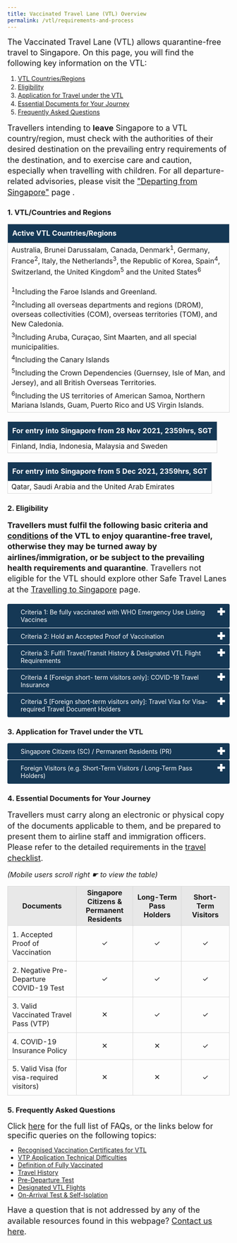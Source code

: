 ```yaml
---
title: Vaccinated Travel Lane (VTL) Overview
permalink: /vtl/requirements-and-process
---
```


<p style="font-size:18px; margin-top:0px; margin-bottom:0px; line-height:1.35;">The Vaccinated Travel Lane (VTL) allows quarantine-free travel to Singapore. On this page, you will find the following key information on the VTL:</p>
<ol>
	<li style="line-height:1.35;"><a href="#countries">VTL Countries/Regions</a></li>
	<li style="line-height:1.35;"><a href="#Eligibility">Eligibility</a></li>
	<li style="line-height:1.35;"><a href="#Application">Application for Travel under the VTL</a></li>
	<li style="line-height:1.35;"><a href="#Documents">Essential Documents for Your Journey</a></li>
	<li style="line-height:1.35;"><a href="#FAQ">Frequently Asked Questions</a></li>
</ol>

<p style="font-size:18px; margin-top:0px; margin-bottom:0px; line-height:1.35;">Travellers intending to <b>leave</b> Singapore to a VTL country/region, must check with the authorities of their desired destination on the prevailing entry requirements of the destination, and to exercise care and caution, especially when travelling with children. For all departure-related advisories, please visit the <a href="/departing/overview" target="_blank">"Departing from Singapore"</a> page .</p>

<div id="countries"></div>

### 1. VTL/Countries and Regions

<table>
<tbody>
	<tr>
<td style="font-size: 16px; border-left:1px solid #D8D8D8; border-right:1px solid #D8D8D8;border-top:1px solid #D8D8D8; border-bottom:1px solid #D8D8D8; text-align:left;vertical-align:middle;padding:10px; background-color:#153855;color:white; line-height:1.35;"><b>Active VTL Countries/Regions</b></td>
		</tr>
	<tr>
	<td style="font-size: 16px; border-left:1px solid #D8D8D8; border-right:1px solid #D8D8D8;border-top:1px solid #D8D8D8; border-bottom:1px solid #D8D8D8; text-align: left; vertical-align:middle; line-height:1.35;"> Australia, Brunei Darussalam, Canada, Denmark<sup>1</sup>, Germany, France<sup>2</sup>, Italy, the Netherlands<sup>3</sup>, the Republic of Korea, Spain<sup>4</sup>, Switzerland, the United Kingdom<sup>5</sup> and the United States<sup>6</sup>
		<p style="margin-top:20px; margin-bottom:0px; font-size:16px; line-height:1.35;"><sup>1</sup>Including the Faroe Islands and Greenland.</p>
<p style="margin-top:5px; margin-bottom:0px; font-size:16px; line-height:1.35;"><sup>2</sup>Including all overseas departments and regions (DROM), overseas collectivities (COM), overseas territories (TOM), and New Caledonia.</p>
<p style="margin-top:5px; margin-bottom:0px; font-size:16px; line-height:1.35;"><sup>3</sup>Including Aruba, Curaçao, Sint Maarten, and all special municipalities.</p>
<p style="margin-top:5px; margin-bottom:0px; font-size:16px; line-height:1.35;"><sup>4</sup>Including the Canary Islands</p>
<p style="margin-top:5px; margin-bottom:0px; font-size:16px; line-height:1.35;"><sup>5</sup>Including the Crown Dependencies (Guernsey, Isle of Man, and Jersey), and all British Overseas Territories.</p>
<p style="margin-top:5px; margin-bottom:0px; font-size:16px; line-height:1.35;"><sup>6</sup>Including the US territories of American Samoa, Northern Mariana Islands, Guam, Puerto Rico and US Virgin Islands.</p>
</td>
	</tr>
	</tbody>
	</table>
<p style="margin-top:20px;"></p>
<table>
<tbody>
	<tr>
<td style="font-size: 16px; line-height:1.35;border-left:1px solid #D8D8D8; border-right:1px solid #D8D8D8;border-top:1px solid #D8D8D8; border-bottom:1px solid #D8D8D8; text-align:left;vertical-align:middle;padding:10px; background-color:#153855; color:white;"><b>For entry into Singapore from 28 Nov 2021, 2359hrs, SGT</b></td>
		</tr>
	<tr>
	<td style="font-size: 16px; line-height:1.35; border-left:1px solid #D8D8D8; border-right:1px solid #D8D8D8;border-top:1px solid #D8D8D8; border-bottom:1px solid #D8D8D8; text-align: left; vertical-align:middle;"> Finland, India, Indonesia, Malaysia and Sweden</td>
	</tr>
	</tbody>
	</table>
<p style="margin-top:20px;"></p>
<table>
<tbody>
	<tr>
<td style="font-size: 16px; line-height:1.35;border-left:1px solid #D8D8D8; border-right:1px solid #D8D8D8;border-top:1px solid #D8D8D8; border-bottom:1px solid #D8D8D8; text-align:left;vertical-align:middle;padding:10px; background-color:#153855; color:white;"><b>For entry into Singapore from 5 Dec 2021, 2359hrs, SGT</b></td>
		</tr>
	<tr>
	<td style="font-size: 16px; line-height:1.35; border-left:1px solid #D8D8D8; border-right:1px solid #D8D8D8;border-top:1px solid #D8D8D8; border-bottom:1px solid #D8D8D8; text-align: left; vertical-align:middle;">Qatar, Saudi Arabia and the United Arab Emirates</td>
	</tr>
	</tbody>
	</table>
	
<p style="margin-top:20px;"></p>
<!--<table>
<tbody>
	<tr>
<td style="font-size: 16px; line-height:1.35; border-left:1px solid #D8D8D8; border-right:1px solid #D8D8D8;border-top:1px solid #D8D8D8; border-bottom:1px solid #D8D8D8; text-align:left;vertical-align:middle;padding:10px;"><b>[Active VTL Countries/Regions]</b></td>
		<td style="font-size: 16px; line-height:1.35; border-left:1px solid #D8D8D8; border-right:1px solid #D8D8D8;border-top:1px solid #D8D8D8; border-bottom:1px solid #D8D8D8; text-align: left; vertical-align:middle;"> Australia, Brunei Darussalam, Canada, Denmark<sup>1</sup>, Germany, France<sup>2</sup>, Italy, the Netherlands<sup>3</sup>, the Republic of Korea, Spain<sup>4</sup>, Switzerland, the United Kingdom<sup>5</sup> and the United States<sup>6</sup></td>
</tr>
		<tr>
<td style="font-size: 16px; line-height:1.35; border-left:1px solid #D8D8D8; border-right:1px solid #D8D8D8;border-top:1px solid #D8D8D8; border-bottom:1px solid #D8D8D8; text-align:left;vertical-align:middle;padding:10px;"><b>[For entry into Singapore from 28 Nov 2021, 2359hrs, SGT]</b></td>
		<td style="font-size: 16px; line-height:1.35; border-left:1px solid #D8D8D8; border-right:1px solid #D8D8D8;border-top:1px solid #D8D8D8; border-bottom:1px solid #D8D8D8; text-align: left; vertical-align:middle;">Finland, India, Indonesia, Malaysia and Sweden</td>
</tr>
			<tr>
<td style="font-size: 16px; line-height:1.35; border-left:1px solid #D8D8D8; border-right:1px solid #D8D8D8;border-top:1px solid #D8D8D8; border-bottom:1px solid #D8D8D8; text-align:left;vertical-align:middle;padding:10px;"><b>[For entry into Singapore from 5 Dec 2021, 2359hrs, SGT]</b></td>
		<td style="font-size: 16px; line-height:1.35; border-left:1px solid #D8D8D8; border-right:1px solid #D8D8D8;border-top:1px solid #D8D8D8; border-bottom:1px solid #D8D8D8; text-align: left; vertical-align:middle;">Qatar, Saudi Arabia and the United Arab Emirates</td>
</tr>
	</tbody>
	</table>

<p style="margin-top:20px; margin-bottom:0px; font-size:16px; line-height:1.35;"><sup>1</sup>Including the Faroe Islands and Greenland.</p>
<p style="margin-top:5px; margin-bottom:0px; font-size:16px; line-height:1.35;"><sup>2</sup>Including all overseas departments and regions (DROM), overseas collectivities (COM), overseas territories (TOM), and New Caledonia.</p>
<p style="margin-top:5px; margin-bottom:0px; font-size:16px; line-height:1.35;"><sup>3</sup>Including Aruba, Curaçao, Sint Maarten, and all special municipalities.</p>
<p style="margin-top:5px; margin-bottom:0px; font-size:16px; line-height:1.35;"><sup>4</sup>Including the Canary Islands</p>
<p style="margin-top:5px; margin-bottom:0px; font-size:16px; line-height:1.35;"><sup>5</sup>Including the Crown Dependencies (Guernsey, Isle of Man, and Jersey), and all British Overseas Territories.</p>
<p style="margin-top:5px; margin-bottom:0px; font-size:16px; line-height:1.35;"><sup>6</sup>Including the US territories of American Samoa, Northern Mariana Islands, Guam, Puerto Rico and US Virgin Islands.</p>
-->

<!--<p style="font-size:18px; margin-top:0px; margin-bottom:15px; line-height:1.35;"><b>[Active VTL Countries/Regions]</b> Australia, Brunei Darussalam, Canada, Denmark<sup>1</sup>, France<sup>2</sup>, Germany, Italy, the Netherlands<sup>3</sup>, the Republic of Korea, Spain<sup>4</sup>, Switzerland, the United Kingdom<sup>5</sup> and the United States<sup>6</sup></p>

<p style="font-size:18px; margin-top:0px; margin-bottom:15px; line-height:1.35;"><b>[For entry into Singapore from 28 Nov 2021, 2359hrs, SGT]</b> Finland, India, Indonesia, Malaysia and Sweden</p>

<p style="font-size:18px; margin-top:0px; margin-bottom:15px; line-height:1.35;"><b>[For entry into Singapore from 5 Dec 2021, 2359hrs, SGT]</b> Qatar, Saudi Arabia, the United Arab Emirates</p>-->



<div id="Eligibility"></div>

### 2. Eligibility

<p style="font-size:18px; margin-top:0px; margin-bottom:20px; line-height:1.35;"><b>Travellers must fulfil the following basic criteria and <a href="/vtl/conditions" target="_blank">conditions</a> of the VTL to enjoy quarantine-free travel, otherwise they may be turned away by airlines/immigration, or be subject to the prevailing health requirements and quarantine</b>. Travellers not eligible for the VTL should explore other Safe Travel Lanes at the <a href="/arriving/overview" target="_blank">Travelling to Singapore</a> page.</p>

<html>

<head>
<meta charset="utf-8">
<title>Test Accordion</title>

<style>

input {
    display: none;
}

label {
    display: block;    
    padding: 10px 30px;
    margin: 0 0 1px 0;
    cursor: pointer;
    background: #153855;
    border-radius: 3px;
    color: #FFF;
    transition: ease .5s;
	position: relative;
}

label:hover {
    background: #346f9e;
}

label::after {
	font-family: "Font Awesome 5 Free";
	content: '\271A';
	font-weight: bold;
	font-size: 22px;
	position: absolute;
	right: 10px;
	top: 6px;
}

input:checked + label::after {
	content: '\2716';
}

.content {
    background: #FFFFFF;
    padding: 10px 25px;
    margin: 0 0 1px 0;
    border-radius: 3px;
}

input + label + .content {
    display: none;
}

input:checked + label + .content {
    display: block;
}
	
</style>
</head>
<body>

<input type="checkbox" id="title1" />
<label for="title1">Criteria 1: Be fully vaccinated with WHO Emergency Use Listing Vaccines</label>

<div class="content" style="background-color:#edf4fa;">
<p style="line-height:1.3; font-size:18px; ">Travellers must be fully vaccinated with WHO EUL vaccines (<a href="/health/vtsg" target="_blank">click here for definition</a> of fully vaccinated) at least two weeks before arrival in Singapore. </p>
<p style="line-height:1.3; font-size:18px; ">Unvaccinated travellers who are 12 and below in this calendar year can travel to Singapore via the VTL if accompanied by a fully vaccinated VTL traveller.</p>
</div>

<input type="checkbox" id="title2" />
<label for="title2">Criteria 2: Hold an Accepted Proof of Vaccination</label>

<div id="criteria" class="content" style="background-color:#edf4fa;">
<p style="line-height:1.3; font-size:18px;">Travellers must obtain vaccination certificates in any of the following formats, depending on what is available in the traveller’s locality.</p>
	<p style="line-height:1.3; font-size:18px;">
	<ol style="margin-top:0px; list-style-type: disc;">
		<li style="font-size:18px; margin-top:10px; margin-bottom:0px; line-height:1.3;"><b>Singapore:</b> Singapore Vaccination HealthCerts issued via the <a href="https://www.notarise.gov.sg/" target="_blank">Notarise portal</a> with a QR code, or Proof of vaccination on the <a href="https://www.tracetogether.gov.sg/" target="_blank">Tracetogether</a> or <a href="https://www.healthhub.sg/" target="_blank">HealthHub app</a></li>
		<li style="font-size:18px; margin-top:10px; margin-bottom:0px; line-height:1.3;"><b>Australia:</b> <a href="https://www.servicesaustralia.gov.au/individuals/subjects/getting-help-during-coronavirus-covid-19/covid-19-vaccinations/what-types-proof-there-are/international-covid-19-vaccination-certificate-proof" target="_blank">International COVID-19 Vaccination Certificate</a> (QR code in <a href="https://www.icao.int/Newsroom/Pages/New-ICAO-VDS-delivers-important-benefits-for-secure-and-efficient-COVID19-testing-and-vaccination-validation.aspx" target="_blank">ICAO Visible Digital Seal for Non-Constrained Environments</a> (VDS-NC) format) issued by any <a href="/vtl/requirements-and-process#countries" target="_blank">VTL country/region</a></li>
		<li style="font-size:18px; margin-top:10px; margin-bottom:0px; line-height:1.3;"><b>Brunei:</b> Proof of vaccination on the <a href="http://www.moh.gov.bn/SitePages/bruhealth.aspx" target="_blank">BruHealth app</a></li>
		<li style="font-size:18px; margin-top:10px; margin-bottom:0px; line-height:1.3;"><b>Canada:</b> <a href="https://smarthealth.cards/faq.html" target="_blank">SMART Health Cards (SHC)</a> issued by any Canadian province</li>
		<li style="font-size:18px; margin-top:10px; margin-bottom:0px; line-height:1.3;"><b>Denmark, France, Germany, Italy, Netherlands, Spain, Switzerland, Finland, Sweden:</b> <a href="https://ec.europa.eu/info/live-work-travel-eu/coronavirus-response/safe-covid-19-vaccines-europeans/eu-digital-covid-certificate_en" target="_blank">EU Digital COVID Certificate (EU DCC)</a> issued by any <a href="/vtl/requirements-and-process#countries">VTL country/region</a>. One certificate, showing the final dose in the series (i.e. 1/1 or 2/2). </li>
		<li style="font-size:18px; margin-top:10px; margin-bottom:0px; line-height:1.3;"><b>India:</b> International Travel Certificate in the <a href="https://divoc.egov.org.in/" target="_blank">Digital Infrastructure for Vaccination Open Credentialing (DIVOC) standard</a>, available on the <a href="https://www.cowin.gov.in/" target="_blank">Co-WIN</a> platform.</li>
		<li style="font-size:18px; margin-top:10px; margin-bottom:0px; line-height:1.3;"><b>Indonesia:</b> Proof of vaccination on the <a href="https://www.pedulilindungi.id/" target="_blank">PeduliLindungi app</a></li>
		<li style="font-size:18px; margin-top:10px; margin-bottom:0px; line-height:1.3;"><b>Malaysia:</b> Digital Certificate for COVID-19 Vaccination downloaded or shown on the <a href="https://mysejahtera.malaysia.gov.my/intro_en/" target="_blank">MySejahtera app</a></li>
		<li style="font-size:18px; margin-top:10px; margin-bottom:0px; line-height:1.3;"><b>Qatar:</b> COVID-19 Vaccination Certificate downloaded from Qatar Ministry of Public Health’s <a href="https://cert-covid19.moph.gov.qa/Home/Index" target="_blank">website</a></li>
		<li style="font-size:18px; margin-top:10px; margin-bottom:0px; line-height:1.3;"><b>Republic of Korea:</b> Static vaccination certificate QR code on the <a href="https://ncv.kdca.go.kr/coov" target="_blank">COOV app</a> or COVID-19 Vaccination Certificate issued by the Korea Disease Control and Prevention Agency (KDCA) downloaded from the <a href="https://nip.kdca.go.kr/irgd/civil.do?MnLv1=2&MnLv2=3" target="blank">KDCA website</a></li>
		<li style="font-size:18px; margin-top:10px; margin-bottom:0px; line-height:1.3;"><b>Saudi Arabia:</b> Proof of vaccination on the <a href="https://ta.sdaia.gov.sa/en/index" target="_blank">Tawakkalna app</a></li>
		<li style="font-size:18px; margin-top:10px; margin-bottom:0px; line-height:1.3;"><b>United Arab Emirates:</b> Proof of vaccination on the <a href="https://alhosnapp.ae/en/home" target="_blank">AlHosn app</a> </li>
		<li style="font-size:18px; margin-top:10px; margin-bottom:0px; line-height:1.3;"><b>United Kingdom:</b> <a href="https://www.gov.uk/guidance/nhs-covid-pass" target="_blank">National Health Service (“NHS”) COVID Pass</a> of vaccination or Northern Ireland COVID certificate issued by <a href="http://online.hscni.net/" target="_blank">Health and Social Care (HSC)</a> in Northern Ireland (e.g. found on the <a href="https://www.nidirect.gov.uk/services/coronavirus-covid-19-covid-certificate-ni-residents" target="_blank">COVIDCert Northern Ireland (“NI”) app</a>). One QR code per dose.</li>
		<li style="font-size:18px; margin-top:10px; margin-bottom:0px; line-height:1.3;"><b>United States of America (any of the following):</b> 
			<ol style="list-style-type:lower-alpha; ">
			<li style="line-height:1.3; margin-bottom:18px; font-size:18px;"><a href="https://smarthealth.cards/faq.html" target="_blank">SMART Health Cards (SHC)</a> issued by CommonTrust Network issuers (listed <a href="https://www.commontrustnetwork.org/verifier-list" target="_blank">here</a> and <a href="https://www.commonhealth.org/smart-health-cards" target="_blank">here</a>) or <a href="https://vci.org/issuers" target="_blank">Vaccination Credential Initiative issuers</a></li>
		<li style="font-size:18px; margin-top:10px; margin-bottom:0px; line-height:1.3;">Digital vaccination record retrieved from the public health database of the state or the local health authority </li>
		<li style="font-size:18px; margin-top:10px; margin-bottom:0px; line-height:1.3;">Physical vaccination record and a letter signed by the state, local health authority or vaccination provider to attest to passenger’s vaccination status. The attestation letter should contain:
			<ol style="list-style-type:lower-roman;">
				<li style="line-height:1.3; margin-bottom:18px; font-size:18px;">the passenger’s name and at least one other personal identifier such as the date of birth or passport number corresponding exactly with the information in the passenger’s passport used for entry into Singapore; </li>
				<li style="line-height:1.3; margin-bottom:18px; font-size:18px;">the name of the vaccine administered for each dose; and</li>
				<li style="line-height:1.3; margin-bottom:18px; font-size:18px;">the date when each dose was administered.</li>
				</ol>		
			</li>	
			</ol>
		</li>		
	</ol>
	</p>
</div>

<input type="checkbox" id="title3" />
<label for="title3">Criteria 3: Fulfil Travel/Transit History & Designated VTL Flight Requirements</label>

<div class="content" style="background-color:#edf4fa;">
	<p style="line-height:1.3; font-size:18px; " >Travellers must:</p>
	<ol style="margin-top:0px; list-style-type: lower-latin;">
		<li style="font-size:18px; margin-top:10px; margin-bottom:0px; line-height:1.3;">Have only travelled to / transited via any VTL countries/regions below, <a href="/shn-and-swab-summary" target="_blank">Category I countries/regions</a> (Hong Kong, Macao, Mainland China, Taiwan), and/or Singapore, in the last 14 consecutive days before departure for Singapore.
		</li>
		<li style="font-size:18px; margin-top:10px; margin-bottom:0px; line-height:1.3;">Arrive in Singapore on a designated VTL flight (list available in the in the <a href="/vtl/travel-checklist" target="_blank">VTL Traveller’s Checklist</a>)</li>
	</ol>
</div>

<input type="checkbox" id="title4" />
<label for="title4">Criteria 4 [Foreign short- term visitors only]: COVID-19 Travel Insurance</label>

<div class="content" style="background-color:#edf4fa;">
<p style="line-height:1.3; font-size:18px;">All short-term visitors travelling to Singapore under VTL, must purchase a suitable travel insurance with a minimum coverage of S$30,000 against COVID-19 related medical charges. Travellers may be insured with a Singapore or overseas-based insurer. For the list of available travel insurance products offered in Singapore, click <a href="/health/travelinsurance" target="_blank">here</a>.</p>
</div>

<input type="checkbox" id="title5" />
<label for="title5">Criteria 5 [Foreign short-term visitors only]: Travel Visa for Visa-required Travel Document Holders</label>

<div class="content" style="background-color:#edf4fa;">
<p style="line-height:1.3; font-size:18px;">Foreign short term visitors holding travel documents that require a visa to enter Singapore, must apply for a visa. Travellers who are unsure if they require an entry visa or wish to apply for a visa should click <a href="https://www.ica.gov.sg/enter-depart/entry_requirements/visa_requirements" target="_blank">here</a> for more details.</p>
</div>
</body>
</html>

<div id="Application"></div>

### 3. Application for Travel under the VTL

<body>

<input type="checkbox" id="title6" />
<label for="title6">Singapore Citizens (SC) / Permanent Residents (PR)</label>

<div class="content" style="background-color:#edf4fa;">
<p style="line-height:1.3; font-size:18px;">All SC/PRs and unvaccinated children aged 12 and below in the current calendar year <b>do not need to make any applications under the Vaccinated Travel Lane</b>. However, you will need to present an acceptable proof of vaccination for verification at check-in and arrival immigration. You are strongly encouraged to self-verify your vaccination certificate prior to your trip by referring to the guide <a href="/vtl/faq#verify" target="_blank">here</a>.</p>
	
<p style="line-height:1.3; font-size:18px;">SC/PRs who are not vaccinated in Singapore are strongly encouraged to submit their overseas vaccination certificate in their health declaration as part of the <a href="https://eservices.ica.gov.sg/sgarrivalcard/" target="_blank">SG Arrival Card</a> submission. Those who are vaccinated in Singapore are not required to submit their vaccination certificates as their vaccination records are already captured in the Singapore Ministry of Health (MOH) database.</p>
	
<p style="line-height:1.3; font-size:18px;"><b>SC/PRs must comply with all the requirements stated in the <a href="/vtl/travel-checklist" target="_blank"> VTL Traveller’s Checklist</a></b>, failing which, the prevailing health control measures will apply, which may include serving a Stay-Home Notice.</p>
</div>
	
<input type="checkbox" id="title7"/>
<label for="title7">Foreign Visitors (e.g. Short-Term Visitors / Long-Term Pass Holders)</label>

<div class="content" style="background-color:#edf4fa;">
	<p style="line-height:1.3; font-size:18px; "><b><a href="https://go.gov.sg/vtl-portal" target="_blank">CLICK HERE TO APPLY</a> FOR A VACCINATED TRAVEL PASS (VTP)</b></p>
	<p style="line-height:1.3; font-size:18px;">Travellers departing from <b>Indonesia and Malaysia</b> may only submit their applications from <b>22 Nov 2021, 1000hrs SGT</b></p>
		<p style="line-height:1.3; font-size:18px;">Travellers departing from <b>Finland, India and Sweden</b> may only submit their applications from <b>22 Nov 2021, 1800hrs SGT</b></p>
			<p style="line-height:1.3; font-size:18px; ">Travellers departing from <b>Qatar, Saudi Arabia and the United Arab Emirates</b> may only submit their applications from <b>29 Nov 2021, 1000hrs SGT</b></p>
	<p style="line-height:1.3; font-size:18px; ">Please note the following when making the application:</p>
	<ol style="margin-top:0px; list-style-type:disc;">
		<li style="font-size:18px; margin-top:10px; margin-bottom:0px; line-height:1.3;">VTL travellers must also refer to this <a href="/vtl/travel-checklist" target="_blank">travel checklist</a> and the <a href="/vtl/conditions" target="_blank">VTL conditions</a> to ensure they satisfy all VTL requirements, otherwise they may be denied entry to Singapore.</li>
		<li style="font-size:18px; margin-top:10px; margin-bottom:0px; line-height:1.3;">Accompanying children aged 12 and below and are unvaccinated do not need to apply. </li>
		<li style="font-size:18px; margin-top:10px; margin-bottom:0px; line-height:1.3;">Applications must be submitted between 7 and 60 days before the intended date of entry into Singapore. </li>
		<li style="font-size:18px; margin-top:10px; margin-bottom:0px; line-height:1.3;">Applications must be supported with digitally verifiable vaccination certificate QR code(s).</li>
		<li style="font-size:18px; margin-top:10px; margin-bottom:0px; line-height:1.3;">A VTP is valid for 6 calendar days from the traveller’s chosen date of entry.</li>
		<li style="font-size:18px; margin-top:10px; margin-bottom:0px; line-height:1.3;">If you encounter an error upon uploading the QR code on your vaccination certificate onto the VTP application portal, despite meeting the requirements (<b>See Criteria 2 above</b>), please write to the Safe Travel Office using the <a href="https://go.gov.sg/sto-enquiry" target="_blank">enquiry form here</a> and provide your vaccination certificate.</li>	
	</ol>
	</div>
</body>


<div id="Documents"></div>

### 4. Essential Documents for Your Journey

<p style="font-size:18px; margin-top:10px; margin-bottom:15px; line-height:1.35;">Travellers must carry along an electronic or physical copy of the documents applicable to them, and be prepared to present them to airline staff and immigration officers. Please refer to the detailed requirements in the <a href="/vtl/travel-checklist" target="_blank">travel checklist</a>.</p>

<i style="font-size:16px;">(Mobile users scroll right ☛ to view the table)</i>

<table>
<thead>
<tr>
<th style="font-size: 16px; border-left:1px solid #D8D8D8; border-right:1px solid #D8D8D8;border-top:1px solid #D8D8D8; border-bottom:1px solid #D8D8D8; background-color:#E8E8E8; text-align:center; width: 300px;vertical-align:middle;"><b>Documents</b></th>
	<th style="font-size: 16px; border-left:1px solid #D8D8D8; border-right:1px solid #D8D8D8;border-top:1px solid #D8D8D8; border-bottom:1px solid #D8D8D8; background-color:#E8E8E8; text-align:center; vertical-align:middle;width:200px;"><b>Singapore Citizens & Permanent Residents</b></th>
		<th style="font-size: 16px; border-left:1px solid #D8D8D8; border-right:1px solid #D8D8D8;border-top:1px solid #D8D8D8; border-bottom:1px solid #D8D8D8; background-color:#E8E8E8; text-align:center; vertical-align:middle;width:200px;"><b>Long-Term Pass Holders</b></th>
		<th style="font-size: 16px; border-left:1px solid #D8D8D8; border-right:1px solid #D8D8D8;border-top:1px solid #D8D8D8; border-bottom:1px solid #D8D8D8; background-color:#E8E8E8; text-align:center; vertical-align:middle;width:200px;"><b>Short-Term Visitors</b></th>
</tr>
</thead>
<tbody>
	<tr>
<td style="font-size: 16px; border-left:1px solid #D8D8D8; border-right:1px solid #D8D8D8;border-top:1px solid #D8D8D8; border-bottom:1px solid #D8D8D8; text-align:left;vertical-align:middle;padding:10px;">1. Accepted Proof of Vaccination</td>
		<td style="font-size: 16px; border-left:1px solid #D8D8D8; border-right:1px solid #D8D8D8;border-top:1px solid #D8D8D8; border-bottom:1px solid #D8D8D8; text-align: center;">✓</td>
				<td style="font-size: 16px; border-left:1px solid #D8D8D8; border-right:1px solid #D8D8D8;border-top:1px solid #D8D8D8; border-bottom:1px solid #D8D8D8; text-align: center;">✓</td>
				<td style="font-size: 16px; border-left:1px solid #D8D8D8; border-right:1px solid #D8D8D8;border-top:1px solid #D8D8D8; border-bottom:1px solid #D8D8D8; text-align: center;">✓</td>
</tr>
		<tr>
<td style="font-size: 16px; border-left:1px solid #D8D8D8; border-right:1px solid #D8D8D8;border-top:1px solid #D8D8D8; border-bottom:1px solid #D8D8D8; text-align: left; padding:10px; vertical-align:middle;">2. Negative Pre-Departure COVID-19 Test</td>
		<td style="font-size: 16px; border-left:1px solid #D8D8D8; border-right:1px solid #D8D8D8;border-top:1px solid #D8D8D8; border-bottom:1px solid #D8D8D8; text-align: center;">✓</td>
					<td style="font-size: 16px; border-left:1px solid #D8D8D8; border-right:1px solid #D8D8D8;border-top:1px solid #D8D8D8; border-bottom:1px solid #D8D8D8; text-align: center;">✓</td>
					<td style="font-size: 16px; border-left:1px solid #D8D8D8; border-right:1px solid #D8D8D8;border-top:1px solid #D8D8D8; border-bottom:1px solid #D8D8D8; text-align: center;">✓</td>
</tr>
		<tr>
<td style="font-size: 16px; border-left:1px solid #D8D8D8; border-right:1px solid #D8D8D8;border-top:1px solid #D8D8D8; border-bottom:1px solid #D8D8D8; text-align: left;vertical-align:middle; padding:10px;">3. Valid Vaccinated Travel Pass (VTP)</td>
				<td style="font-size: 16px; border-left:1px solid #D8D8D8; border-right:1px solid #D8D8D8;border-top:1px solid #D8D8D8; border-bottom:1px solid #D8D8D8; text-align: center;">✕</td>
					<td style="font-size: 16px; border-left:1px solid #D8D8D8; border-right:1px solid #D8D8D8;border-top:1px solid #D8D8D8; border-bottom:1px solid #D8D8D8; text-align: center;">✓</td>
					<td style="font-size: 16px; border-left:1px solid #D8D8D8; border-right:1px solid #D8D8D8;border-top:1px solid #D8D8D8; border-bottom:1px solid #D8D8D8; text-align: center;">✓</td>
</tr>	
			<tr>
<td style="font-size: 16px; border-left:1px solid #D8D8D8; border-right:1px solid #D8D8D8;border-top:1px solid #D8D8D8; border-bottom:1px solid #D8D8D8; text-align: left;vertical-align:middle; padding:10px;">4. COVID-19 Insurance Policy</td>
				<td style="font-size: 16px; border-left:1px solid #D8D8D8; border-right:1px solid #D8D8D8;border-top:1px solid #D8D8D8; border-bottom:1px solid #D8D8D8; text-align: center;">✕</td>
								<td style="font-size: 16px; border-left:1px solid #D8D8D8; border-right:1px solid #D8D8D8;border-top:1px solid #D8D8D8; border-bottom:1px solid #D8D8D8; text-align: center;">✕</td>
									<td style="font-size: 16px; border-left:1px solid #D8D8D8; border-right:1px solid #D8D8D8;border-top:1px solid #D8D8D8; border-bottom:1px solid #D8D8D8; text-align: center;">✓</td>
</tr>	
				<tr>
<td style="font-size: 16px; border-left:1px solid #D8D8D8; border-right:1px solid #D8D8D8;border-top:1px solid #D8D8D8; border-bottom:1px solid #D8D8D8; ext-align: left;vertical-align:middle; padding:10px;">5. Valid Visa (for visa-required visitors)</td>
								<td style="font-size: 16px; border-left:1px solid #D8D8D8; border-right:1px solid #D8D8D8;border-top:1px solid #D8D8D8; border-bottom:1px solid #D8D8D8; text-align: center;">✕</td>
													<td style="font-size: 16px; border-left:1px solid #D8D8D8; border-right:1px solid #D8D8D8;border-top:1px solid #D8D8D8; border-bottom:1px solid #D8D8D8; text-align: center;">✕</td>
													<td style="font-size: 16px; border-left:1px solid #D8D8D8; border-right:1px solid #D8D8D8;border-top:1px solid #D8D8D8; border-bottom:1px solid #D8D8D8; text-align: center;">✓</td>
</tr>	
</tbody>
</table>


<div id="FAQ"></div>

### 5. Frequently Asked Questions

<span style="font-size:18px;">Click <a href="/vtl/faq" target="_blank">here</a> for the full list of FAQs, or the links below for specific queries on the following topics:</span>
- <a href="/vtl/faq#QRcode" target="_blank">Recognised Vaccination Certificates for VTL</a>
- <a href="/vtl/faq#invalidcode" target="_blank">VTP Application Technical Difficulties</a>
- <a href="/health/vtsg" target="_blank">Definition of Fully Vaccinated</a>
- <a href="/vtl/faq#THReq" target="_blank">Travel History</a>
- <a href="/vtl/faq#PDT" target="_blank">Pre-Departure Test</a>
- <a href="/vtl/faq#Flight" target="_blank">Designated VTL Flights</a>
- <a href="/vtl/faq#OAT" target="_blank">On-Arrival Test & Self-Isolation</a>

<p style="font-size:18px; margin-top:0px; margin-bottom:0px; line-height:1.35;">Have a question that is not addressed by any of the available resources found in this webpage? <a href="https://go.gov.sg/sto-enquiry" target="_blank">Contact us here</a>.</p>
